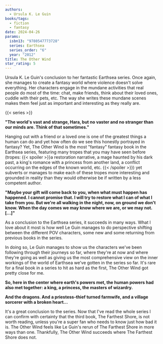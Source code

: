 ```yaml
---
authors:
  - Ursula K. Le Guin
books/tags:
  - fiction
  - fantasy
date: 2024-04-26
params:
  isbn13: "9780547773728"
  series: Earthsea
  series_order: "6"
  year: "2012"
title: The Other Wind
star_rating: 5
---
```


Ursula K. Le Guin's conclusion to her fantastic Earthsea series. Once again, she manages to create a fantasy world where violence doesn't solve everything. Her characters engage in the mundane activities that real people do most of the time: chat, make friends, think about their loved ones, cuddle with their pets, etc. The way she writes these mundane scenes makes them feel just as important and interesting as they really are.

<!--more-->

{{< series >}}

**"The world's vast and strange, Hara, but no vaster and no stranger than our minds are. Think of that sometimes."**

Hanging out with a friend or a loved one is one of the greatest things a human can do and yet how often do we see this honestly portrayed in fantasy? Yet, The Other Wind is the most "fantasy" fantasy book in the Earthsea series, featuring many tropes that you may have seen before (tropes: {{< spoiler >}}a restoration narrative, a mage haunted by his dark past, a king's romance with a princess from another land, a conflict occurring on the edges of the known world, etc. {{< /spoiler >}}) yet subverts or manages to make each of these tropes more interesting and grounded in reality than they would otherwise be if written by a less competent author.

**"Maybe your gift will come back to you, when what must happen has happened. I cannot promise that. I will try to restore what I can of what I take from you. But we're all walking in the night, now, on ground we don't know. When the day comes we may know where we are, or we may not. [...]"**

As a conclusion to the Earthsea series, it succeeds in many ways. What I love about it most is how well Le Guin manages to do perspective shifting between the different POV characters, some new and some returning from previous books in the series.

In doing so, Le Guin manages to show us the characters we've been following through their journeys so far, where they're at now and where they're going as well as giving us the most comprehensive view on the inner workings of the world of Earthsea we've gotten in the series so far. It's rare for a final book in a series to hit as hard as the first, The Other Wind got pretty close for me.

**So, here in the center where earth's powers met, the human powers had also met together: a king, a princess, the masters of wizardry.**

**And the dragons. And a priestess-thief turned farmwife, and a village sorcerer with a broken heart...**

It's a great conclusion to the series. Now that I've read the whole series I can confirm with certainty that the third book, The Farthest Shore, is not worth reading, unless you're a super fan who needs to know just how bad it is. The Other Wind feels like Le Guin's rerun of The Farthest Shore in more ways than one. Thankfully, The Other Wind succeeds where The Farthest Shore does not.